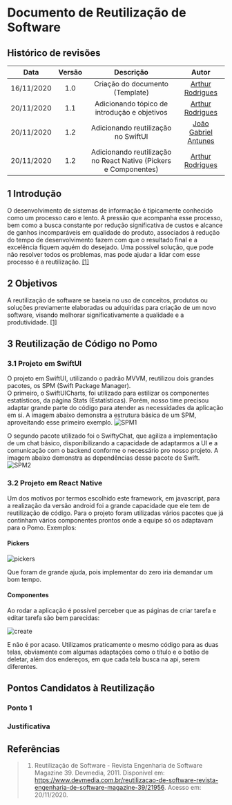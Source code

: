 # **Documento de Reutilização de Software**

## **Histórico de revisões**

|    Data    | Versão |                            Descrição                             |                        Autor                         |
| :--------: | :----: | :--------------------------------------------------------------: | :--------------------------------------------------: |
| 16/11/2020 |  1.0   |                 Criação do documento (Template)                  |   [Arthur Rodrigues](https://github.com/arthurarp)   |
| 20/11/2020 |  1.1   |           Adicionando tópico de introdução e objetivos           |   [Arthur Rodrigues](https://github.com/arthurarp)   |
| 20/11/2020 |  1.2   |               Adicionando reutilização no SwiftUI                | [João Gabriel Antunes](https://github.com/flyerjohn) |
| 20/11/2020 |  1.2   | Adicionando reutilização no React Native (Pickers e Componentes) |   [Arthur Rodrigues](https://github.com/arthurarp)   |

## 1 **Introdução**

O desenvolvimento de sistemas de informação é tipicamente conhecido como um processo caro e lento. A pressão que acompanha esse processo, bem como a busca constante por redução significativa de custos e alcance de ganhos incomparáveis em qualidade do produto, associados à redução do tempo de desenvolvimento fazem com que o resultado final e a excelência fiquem aquém do desejado. Uma possível solução, que pode não resolver todos os problemas, mas pode ajudar a lidar com esse processo é a reutilização. [[1]](#referencias)

## 2 **Objetivos**

A reutilização de software se baseia no uso de conceitos, produtos ou soluções previamente elaboradas ou adquiridas para criação de um novo software, visando melhorar significativamente a qualidade e a produtividade. [[1]](#referencias)

## 3 **Reutilização de Código no Pomo**

### 3.1 Projeto em SwiftUI

O projeto em SwiftUI, utilizando o padrão MVVM, reutilizou dois grandes pacotes, os SPM (Swift Package Manager).<br>
O primeiro, o SwiftUICharts, foi utilizado para estilizar os componentes estatísticos, da página Stats (Estatísticas). Porém, nosso time precisou adaptar grande parte do código para atender as necessidades da aplicação em si. A imagem abaixo demonstra a estrutura básica de um SPM, aproveitando esse primeiro exemplo.
![SPM1](../img/SPM1.png)

O segundo pacote utilizado foi o SwiftyChat, que agiliza a implementação de um chat básico, disponibilizando a capacidade de adaptarmos a UI e a comunicação com o backend conforme o necessário pro nosso projeto. A imagem abaixo demonstra as dependências desse pacote de Swift.
![SPM2](../img/SPM2.png)

### 3.2 **Projeto em React Native**

Um dos motivos por termos escolhido este framework, em javascript, para a realização da versão android foi a grande capacidade que ele tem de reutilização de código. Para o projeto foram utilizadas vários pacotes que já continham vários componentes prontos onde a equipe só os adaptavam para o Pomo. Exemplos:

#### Pickers

![pickers](../img/reutilizacao/pickers.png)

Que foram de grande ajuda, pois implementar do zero iria demandar um bom tempo.

#### Componentes

Ao rodar a aplicação é possível perceber que as páginas de criar tarefa e editar tarefa são bem parecidas:

![create](../img/reutilizacao/create_edit.png)

E não é por acaso. Utilizamos praticamente o mesmo código para as duas telas, obviamente com algumas adaptações como o título e o botão de deletar, além dos endereços, em que cada tela busca na api, serem diferentes.

## **Pontos Candidatos à Reutilização**

### **Ponto 1**

### **Justificativa**

## **Referências**

> 1. Reutilização de Software - Revista Engenharia de Software Magazine 39. Devmedia, 2011. Disponível em: <https://www.devmedia.com.br/reutilizacao-de-software-revista-engenharia-de-software-magazine-39/21956>. Acesso em: 20/11/2020.
